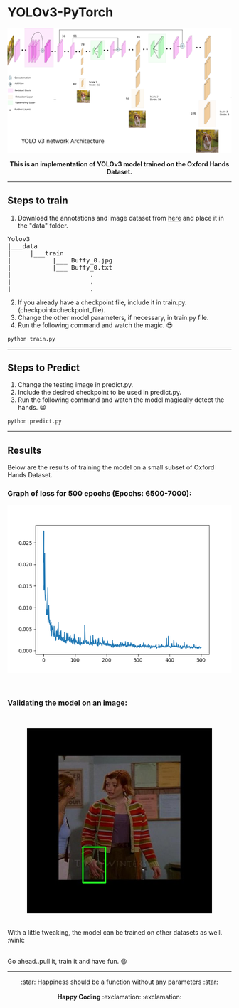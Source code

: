 # YOLOv3-PyTorch
<p align="center">
<img  src="images/yolov3.png">
</p>
<p align="center">
<b>This is an implementation of YOLOv3 model trained on the Oxford Hands Dataset.</b> <br> 
</p>

------------------------------
## Steps to train
1. Download the annotations and image dataset from [here](https://drive.google.com/file/d/1KHzFdt3ZpdOcvyGgmfdqZsn-8-088JO6/view?usp=sharing) and place it in the "data" folder. 
<pre>
Yolov3
|___data 
|     |___train 
|           |___ Buffy_0.jpg 
|           |___ Buffy_0.txt 
|                     .
|                     .
|                     .
</pre>

2. If you already have a checkpoint file, include it in train.py. (checkpoint=checkpoint_file). <br>
3. Change the other model parameters, if necessary, in train.py file. <br>
4. Run the following command and watch the magic. :sunglasses: <br>

```.bash
python train.py
```

---------------------------------

## Steps to Predict
1. Change the testing image in predict.py. <br>
2. Include the desired checkpoint to be used in predict.py. <br>
3. Run the following command and watch the model magically detect the hands. :grinning: <br>

```.bash
python predict.py
```

----------------------------------

## Results
Below are the results of training the model on a small subset of Oxford Hands Dataset. <br>
### Graph of loss for 500 epochs (Epochs: 6500-7000):
<p align="center">
<img src="images/final-loss_7000.png">
</p>
<br>

### Validating the model on an image:
<br>
<p align="center">
<img src="images/Result.jpg">
</p>
<br>
With a little tweaking, the model can be trained on other datasets as well. :wink: <br> <br>

Go ahead..pull it, train it and have fun. :smiley: <br>

-------------------------------------
<p align="center">
:star: Happiness should be a function without any parameters :star: <br> <br>
<b>Happy Coding</b> :exclamation: :exclamation:
</p>
